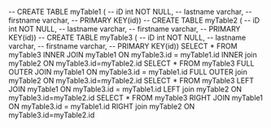 -- CREATE TABLE myTable1 (
-- iD int NOT NULL,
-- lastname varchar,
-- firstname varchar,
-- PRIMARY KEY(id))
-- CREATE TABLE myTable2 (
-- iD int NOT NULL,
-- lastname varchar,
-- firstname varchar,
-- PRIMARY KEY(id))
-- CREATE TABLE myTable3 (
-- iD int NOT NULL,
-- lastname varchar,
-- firstname varchar,
-- PRIMARY KEY(id))
SELECT * FROM myTable3
INNER JOIN myTable1 ON myTable3.id = myTable1.id
INNER join myTable2 ON myTable3.id=myTable2.id
SELECT * FROM myTable3
FULL OUTER JOIN myTable1 ON myTable3.id = myTable1.id
FULL OUTER join myTable2 ON myTable3.id=myTable2.id
SELECT * FROM myTable3
LEFT JOIN myTable1 ON myTable3.id = myTable1.id
LEFT join myTable2 ON myTable3.id=myTable2.id
SELECT * FROM myTable3
RIGHT JOIN myTable1 ON myTable3.id = myTable1.id
RIGHT join myTable2 ON myTable3.id=myTable2.id